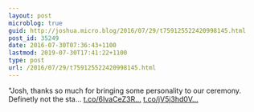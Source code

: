 ```yaml
---
layout: post
microblog: true
guid: http://joshua.micro.blog/2016/07/29/t759125522420998145.html
post_id: 35249
date: 2016-07-30T07:36:43+1100
lastmod: 2019-07-30T17:41:22+1100
type: post
url: /2016/07/29/t759125522420998145.html
---
```

"Josh, thanks so much for bringing some personality to our ceremony. Definetly not the sta… [t.co/6IvaCeZ3R...](https://t.co/6IvaCeZ3Rv) [t.co/jV5j3hd0V...](https://t.co/jV5j3hd0Vu)

